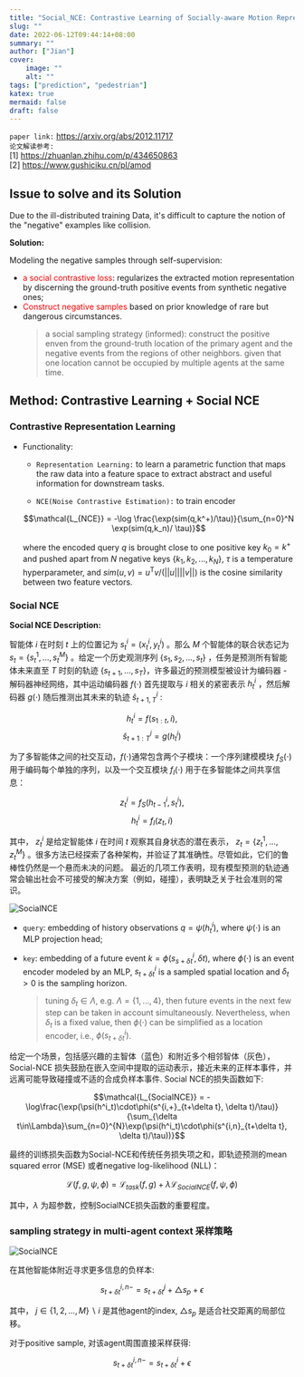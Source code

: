 ```yaml
---
title: "Social_NCE: Contrastive Learning of Socially-aware Motion Representation"
slug: ""
date: 2022-06-12T09:44:14+08:00
summary: ""
author: ["Jian"]
cover:
    image: ""
    alt: ""
tags: ["prediction", "pedestrian"]
katex: true
mermaid: false
draft: false
---
```


`paper link:` https://arxiv.org/abs/2012.11717  
`论文解读参考:`  
    [1] https://zhuanlan.zhihu.com/p/434650863  
    [2] https://www.gushiciku.cn/pl/amod  

## Issue to solve and its Solution

Due to the ill-distributed training Data, it's difficult to capture the notion of the "negative" examples like collision.

**Solution:**

Modeling the negative samples through self-supervision:
- <font color=red>a social contrastive loss</font>: regularizes the extracted motion representation by discerning the ground-truth positive events from synthetic negative ones;
- <font color=red>Construct negative samples</font> based on prior knowledge of rare but dangerous circumstances.
  > a social sampling strategy (informed): construct the positive enven from the ground-truth location of the primary agent and the negative events from the regions of other neighbors. given that one location cannot be occupied by multiple agents at the same time.


## Method: Contrastive Learning + Social NCE

### Contrastive Representation Learning

- Functionality: 

  - `Representation Learning:` to learn a parametric function that maps the raw data into a feature space to extract abstract and useful information for downstream tasks.

  - `NCE(Noise Contrastive Estimation):` to train encoder  

 
  
   $$\mathcal{L_{NCE}} = -\log \frac{\exp(sim(q,k^+)/\tau)}{\sum_{n=0}^N  \exp(sim(q,k_n)/ \tau)}$$

    where the encoded query $q$ is brought close to one positive key $k_0 = k^+$ and pushed apart from $N$ negative keys $\{ k_1, k_2, ... , k_N\}$, $\tau$ is a temperature hyperparameter, and $sim(u,v) = u^{\mathsf{T}}v/(||u||||v||)$ is the cosine similarity between two feature vectors. 

### Social NCE
    
**Social NCE Description:**

智能体 $i$ 在时刻 $t$ 上的位置记为 $s^i_t=(x^i_t,y^i_t)$ 。那么 $M$ 个智能体的联合状态记为 $s_t = \{ s_t^1, ..., s^M_t\}$ 。给定一个历史观测序列 $\{s_1, s_2, ..., s_t\}$ ，任务是预测所有智能体未来直至 $T$ 时刻的轨迹 $\{s_{t+1}, ..., s_T\}$，许多最近的预测模型被设计为编码器 - 解码器神经网络，其中运动编码器 $f(\cdot)$ 首先提取与 $i$ 相关的紧密表示 $h_t^i$ ，然后解码器 $g(\cdot)$ 随后推测出其未来的轨迹 $\hat{s}^i_{t+1,T}$ :

$$h^i_t = f(s_{1:t}, i),  $$
$$\hat{s}^i_{t+1:T} = g(h^i_t)$$

为了多智能体之间的社交互动，$f(\cdot)$通常包含两个子模块：一个序列建模模块 $f_S(\cdot)$ 用于编码每个单独的序列，以及一个交互模块 $f_I(\cdot)$ 用于在多智能体之间共享信息：

$$z^i_t = f_S(h^i_{t-1}, s^i_t),$$
$$h^i_t = f_I(z_t, i)$$

其中， $z^i_t$ 是给定智能体 $i$ 在时间 $t$ 观察其自身状态的潜在表示， $z_t = \{z^1_t,...,z^M_t\}$ 。很多方法已经探索了各种架构，并验证了其准确性。尽管如此，它们的鲁棒性仍然是一个悬而未决的问题。 最近的几项工作表明，现有模型预测的轨迹通常会输出社会不可接受的解决方案（例如，碰撞），表明缺乏关于社会准则的常识。


![SocialNCE](https://github.com/jianye0428/hello-hugo/raw/master/img/posts/tech/2022-06-12_Social_NCE/social_nce.png)

- `query`: embedding of history observations $q = \psi(h^i_t)$, where $\psi(\cdot)$ is an MLP projection head;
- `key`: embedding of a future event $k = \phi(s^i_{s+\delta t}, \delta t)$, where $\phi(\cdot)$ is an event encoder modeled by an MLP, $s_{t+\delta t}^i$ is a sampled spatial location and $\delta_t > 0$ is the sampling horizon.

    > tuning $\delta_t \in \Lambda$, e.g. $\Lambda = \{1,...,4\}$, then future events in the next few step can be taken in account simultaneously. Nevertheless, when $\delta_t$ is a fixed value, then $\phi(\cdot)$ can be simplified as a location encoder, i.e., $\phi(s^i_{t+\delta t})$.

给定一个场景，包括感兴趣的主智体（蓝色）和附近多个相邻智体（灰色），Social-NCE 损失鼓励在嵌入空间中提取的运动表示，接近未来的正样本事件，并远离可能导致碰撞或不适的合成负样本事件. Social NCE的损失函数如下:

$$\mathcal{L_{SocialNCE}} = -\log\frac{\exp(\psi(h^i_t)\cdot\phi(s^{i,+}_{t+\delta t}, \delta t)/\tau)}{\sum_{\delta t\in\Lambda}\sum_{n=0}^{N}\exp(\psi(h^i_t)\cdot\phi(s^{i,n}_{t+\delta t}, \delta t)/\tau))}$$


最终的训练损失函数为Social-NCE和传统任务损失项之和，即轨迹预测的mean squared error (MSE) 或者negative log-likelihood (NLL)：

$$\mathcal{L}(f,g,\psi, \phi) = \mathcal{L}_{task}(f,g) + \lambda \mathcal{L}_{SocialNCE}(f, \psi, \phi)$$

其中，$\lambda$ 为超参数，控制SocialNCE损失函数的重要程度。

### sampling strategy in multi-agent context 采样策略


![SocialNCE](https://github.com/jianye0428/hello-hugo/raw/master/img/posts/tech/2022-06-12_Social_NCE/sampling_strategy.png)

在其他智能体附近寻求更多信息的负样本:

$$s^{i,n-}_{t+\delta t} = s^{j}_{t+\delta t} + \bigtriangleup{s_p} + \epsilon$$

其中， $j\in\{1,2,...,M\} \backslash i$ 是其他agent的index, $\bigtriangleup{s_p}$ 是适合社交距离的局部位移。

对于positive sample, 对该agent周围直接采样获得:

$$s^{i,n-}_{t+\delta t} = s^{i}_{t+\delta t} +  \epsilon$$